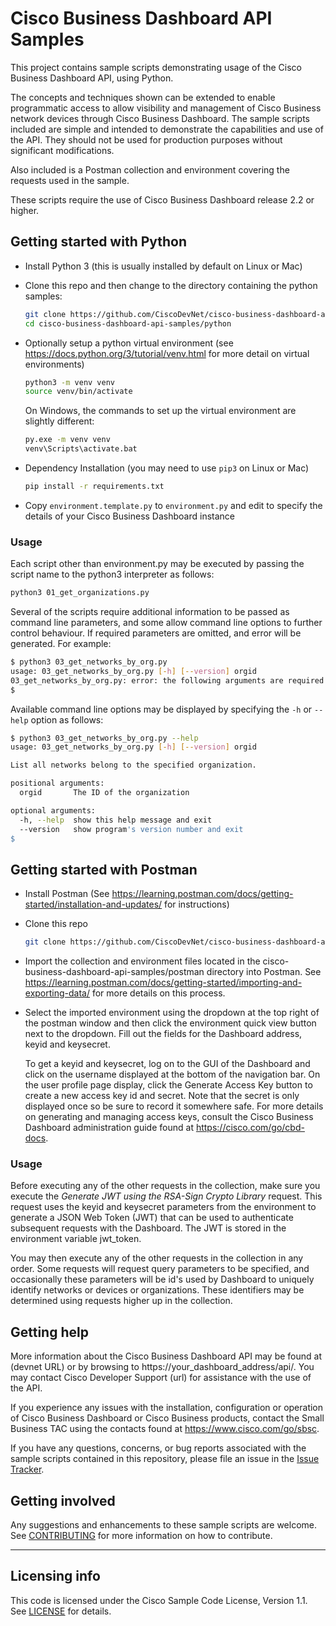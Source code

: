 # Cisco Business Dashboard API Samples

This project contains sample scripts demonstrating usage of the Cisco Business Dashboard API, using Python.

The concepts and techniques shown can be extended to enable programmatic access to allow visibility and management of Cisco Business network devices through Cisco Business Dashboard.  The sample scripts included are simple and intended to demonstrate the capabilities and use of the API.  They should not be used for production purposes without significant modifications.

Also included is a Postman collection and environment covering the requests used in the sample.

These scripts require the use of Cisco Business Dashboard release 2.2 or higher.

## Getting started with Python
* Install Python 3 (this is usually installed by default on Linux or Mac)

* Clone this repo and then change to the directory containing the python samples:

    ```bash
    git clone https://github.com/CiscoDevNet/cisco-business-dashboard-api-samples.git
    cd cisco-business-dashboard-api-samples/python
    ```

* Optionally setup a python virtual environment (see https://docs.python.org/3/tutorial/venv.html for more detail on virtual environments)

    ```bash
    python3 -m venv venv
	source venv/bin/activate
    ```
	On Windows, the commands to set up the virtual environment are slightly different:
	
	```bash
    py.exe -m venv venv
	venv\Scripts\activate.bat
    ```

* Dependency Installation (you may need to use `pip3` on Linux or Mac)

    ```bash
    pip install -r requirements.txt
    ```

* Copy `environment.template.py` to `environment.py` and edit to specify the details of your Cisco Business Dashboard instance

### Usage

Each script other than environment.py may be executed by passing the script name to the python3 interpreter as follows:

```bash
python3 01_get_organizations.py
```


Several of the scripts require additional information to be passed as command line parameters, and some allow command line options to further control behaviour.  If required parameters are omitted, and error will be generated.  For example:

```bash
$ python3 03_get_networks_by_org.py
usage: 03_get_networks_by_org.py [-h] [--version] orgid
03_get_networks_by_org.py: error: the following arguments are required: orgid
$
```

Available command line options may be displayed by specifying the `-h` or `--help` option as follows:

```bash
$ python3 03_get_networks_by_org.py --help
usage: 03_get_networks_by_org.py [-h] [--version] orgid

List all networks belong to the specified organization.

positional arguments:
  orgid       The ID of the organization

optional arguments:
  -h, --help  show this help message and exit
  --version   show program's version number and exit
$
```

## Getting started with Postman
* Install Postman (See https://learning.postman.com/docs/getting-started/installation-and-updates/ for instructions)

* Clone this repo

    ```bash
    git clone https://github.com/CiscoDevNet/cisco-business-dashboard-api-samples.git
    ```

* Import the collection and environment files located in the cisco-business-dashboard-api-samples/postman directory into Postman.  See https://learning.postman.com/docs/getting-started/importing-and-exporting-data/ for more details on this process.

* Select the imported environment using the dropdown at the top right of the postman window and then click the environment quick view button next to the dropdown.  Fill out the fields for the Dashboard address, keyid and keysecret.

	To get a keyid and keysecret, log on to the GUI of the Dashboard and click on the username displayed at the bottom of the navigation bar.  On the user profile page display, click the Generate Access Key button to create a new access key id and secret.  Note that the secret is only displayed once so be sure to record it somewhere safe.  For more details on generating and managing access keys, consult the Cisco Business Dashboard administration guide found at https://cisco.com/go/cbd-docs.
	
### Usage
Before executing any of the other requests in the collection, make sure you execute the _Generate JWT using the RSA-Sign Crypto Library_ request.  This request uses the keyid and keysecret parameters from the environment to generate a JSON Web Token (JWT) that can be used to authenticate subsequent requests with the Dashboard.  The JWT is stored in the environment variable jwt_token.

You may then execute any of the other requests in the collection in any order.  Some requests will request query parameters to be specified, and occasionally these parameters will be id's used by Dashboard to uniquely identify networks or devices or organizations.  These identifiers may be determined using requests higher up in the collection.

## Getting help

More information about the Cisco Business Dashboard API may be found at (devnet URL) or by browsing to https://your_dashboard_address/api/.  You may contact Cisco Developer Support (url) for assistance with the use of the API.

If you experience any issues with the installation, configuration or operation of Cisco Business Dashboard or Cisco Business products, contact the Small Business TAC using the contacts found at https://www.cisco.com/go/sbsc.

If you have any questions, concerns, or bug reports associated with the sample scripts contained in this repository, please file an issue in the [Issue Tracker](./issues).

## Getting involved

Any suggestions and enhancements to these sample scripts are welcome.  See [CONTRIBUTING](./CONTRIBUTING.md) for more information on how to contribute.


----

## Licensing info

This code is licensed under the Cisco Sample Code License, Version 1.1. See [LICENSE](./LICENSE) for details.

